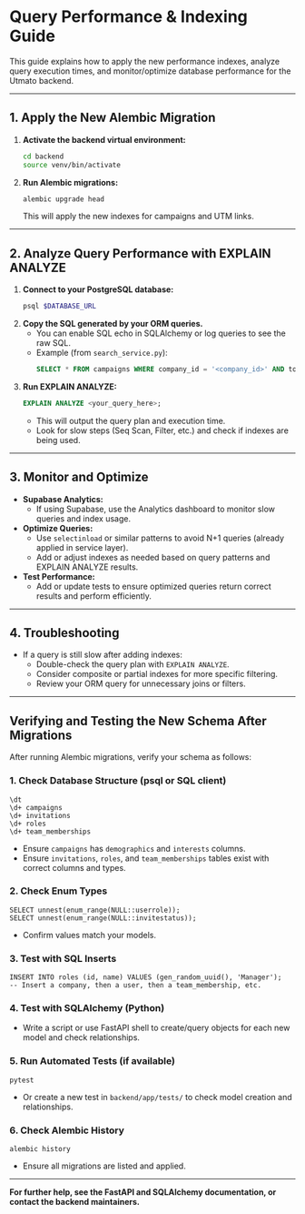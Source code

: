 # Query Performance & Indexing Guide

This guide explains how to apply the new performance indexes, analyze query execution times, and monitor/optimize database performance for the Utmato backend.

---

## 1. Apply the New Alembic Migration

1. **Activate the backend virtual environment:**
   ```bash
   cd backend
   source venv/bin/activate
   ```
2. **Run Alembic migrations:**
   ```bash
   alembic upgrade head
   ```
   This will apply the new indexes for campaigns and UTM links.

---

## 2. Analyze Query Performance with EXPLAIN ANALYZE

1. **Connect to your PostgreSQL database:**
   ```bash
   psql $DATABASE_URL
   ```
2. **Copy the SQL generated by your ORM queries.**
   - You can enable SQL echo in SQLAlchemy or log queries to see the raw SQL.
   - Example (from `search_service.py`):
     ```sql
     SELECT * FROM campaigns WHERE company_id = '<company_id>' AND to_tsvector('english', coalesce(name, '') || ' ' || coalesce(demographics, '') || ' ' || coalesce(interests, '')) @@ to_tsquery('english', '<query>');
     ```
3. **Run EXPLAIN ANALYZE:**
   ```sql
   EXPLAIN ANALYZE <your_query_here>;
   ```
   - This will output the query plan and execution time.
   - Look for slow steps (Seq Scan, Filter, etc.) and check if indexes are being used.

---

## 3. Monitor and Optimize

- **Supabase Analytics:**
  - If using Supabase, use the Analytics dashboard to monitor slow queries and index usage.
- **Optimize Queries:**
  - Use `selectinload` or similar patterns to avoid N+1 queries (already applied in service layer).
  - Add or adjust indexes as needed based on query patterns and EXPLAIN ANALYZE results.
- **Test Performance:**
  - Add or update tests to ensure optimized queries return correct results and perform efficiently.

---

## 4. Troubleshooting

- If a query is still slow after adding indexes:
  - Double-check the query plan with `EXPLAIN ANALYZE`.
  - Consider composite or partial indexes for more specific filtering.
  - Review your ORM query for unnecessary joins or filters.

---

## Verifying and Testing the New Schema After Migrations

After running Alembic migrations, verify your schema as follows:

### 1. Check Database Structure (psql or SQL client)

```
\dt
\d+ campaigns
\d+ invitations
\d+ roles
\d+ team_memberships
```
- Ensure `campaigns` has `demographics` and `interests` columns.
- Ensure `invitations`, `roles`, and `team_memberships` tables exist with correct columns and types.

### 2. Check Enum Types

```
SELECT unnest(enum_range(NULL::userrole));
SELECT unnest(enum_range(NULL::invitestatus));
```
- Confirm values match your models.

### 3. Test with SQL Inserts

```
INSERT INTO roles (id, name) VALUES (gen_random_uuid(), 'Manager');
-- Insert a company, then a user, then a team_membership, etc.
```

### 4. Test with SQLAlchemy (Python)
- Write a script or use FastAPI shell to create/query objects for each new model and check relationships.

### 5. Run Automated Tests (if available)

```
pytest
```
- Or create a new test in `backend/app/tests/` to check model creation and relationships.

### 6. Check Alembic History

```
alembic history
```
- Ensure all migrations are listed and applied.

---

**For further help, see the FastAPI and SQLAlchemy documentation, or contact the backend maintainers.** 